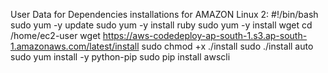 User Data for Dependencies installations for AMAZON Linux 2:
#!/bin/bash
sudo yum -y update
sudo yum -y install ruby
sudo yum -y install wget
cd /home/ec2-user
wget https://aws-codedeploy-ap-south-1.s3.ap-south-1.amazonaws.com/latest/install
sudo chmod +x ./install
sudo ./install auto
sudo yum install -y python-pip
sudo pip install awscli 
